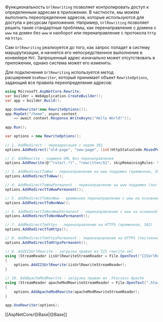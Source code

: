 Функциональность `UrlRewriting` позволяет контролировать доступ к определенным адресам в приложении. В частности, мы можем выполнить переопределение адресов, которые используются для доступа к ресурсам приложения. Например, `UrlRewriting` позволяет решить такие стандартные проблемы, как перенаправление с домена с `www`
на домен без `www` и наоборот или перенаправление с протокола `http` на `https`.

Сам `UrlRewriting` реализуется до того, как запрос попадет в систему маршрутизации,
и начнется его непосредственное выполнение в конвейере `MVC`. Запрошенный адрес изначально может отсутствовать в приложении, однако система может его изменить.

Для подключения `UrlRewriting` используется метод расширения `UseRewriter`, который принимает объект `RewriteOptions`, задающий все правила переопределения адресов:

```c#
using Microsoft.AspNetCore.Rewrite;
var builder = WebApplication.CreateBuilder();
var app = builder.Build();

app.UseRewriter(new RewriteOptions());
app.MapGet("/home", async context 
	=> await context.Response.WriteAsync("Hello World!"));
 
app.Run();
```

```c#
var options = new RewriteOptions();
    
// 1. AddRedirect - переадресация с кодом 301
options.AddRedirect("old-page", "new-page", (int)HttpStatusCode.MovedPermanently);

// 2. AddRewrite - подмена URL без перенаправления
options.AddRewrite(@"^rule/(.*)", "rewritten/$1", skipRemainingRules: true);

// 3. AddRedirectToWww - перенаправление на www поддомен (временное, 302)
options.AddRedirectToWww();

// 4. AddRedirectToWwwPermanent - перенаправление на www поддомен (постоянное, 301)
options.AddRedirectToWwwPermanent();

// 5. AddRedirectToNonWww - временное перенаправление с www на основной домен
options.AddRedirectToNonWww();

// 6. AddRedirectToNonWwwPermanent - перенаправление с www на основной домен
options.AddRedirectToNonWwwPermanent();

// 7. AddRedirectToHttps - перенаправление на HTTPS (временное, 302)
options.AddRedirectToHttps();

// 8. AddRedirectToHttpsPermanent - перенаправление на HTTPS (постоянное, 301)
options.AddRedirectToHttpsPermanent();

// 9. AddIISUrlRewrite - загрузка правил из IIS rewrite.xml
using (StreamReader iisUrlRewriteStreamReader = File.OpenText("IISUrlRewrite.xml"))
{
	options.AddIISUrlRewrite(iisUrlRewriteStreamReader);
}

// 10. AddApacheModRewrite - загрузка правил из .htaccess Apache
using (StreamReader apacheModRewriteStreamReader = File.OpenText(".htaccess"))
{
	options.AddApacheModRewrite(apacheModRewriteStreamReader);
}

app.UseRewriter(options);
```

[[AspNetCore/🟡Base|🟡Base]]
